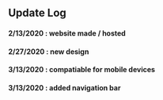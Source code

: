 ## Update Log

#### 2/13/2020 : website made / hosted

#### 2/27/2020 : new design

#### 3/13/2020 : compatiable for mobile devices

#### 3/13/2020 : added navigation bar
